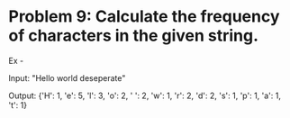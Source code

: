 # Problem 9: Calculate the frequency of characters in the given string.

  Ex -
  
  Input: "Hello world deseperate"
  
  Output: {'H': 1, 'e': 5, 'l': 3, 'o': 2, ' ': 2, 'w': 1, 'r': 2, 'd': 2, 's': 1, 'p': 1, 'a': 1, 't': 1}


